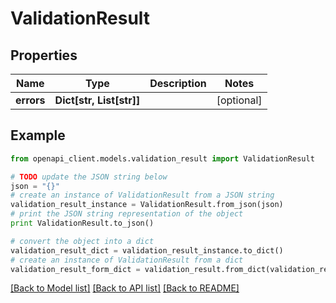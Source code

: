 # ValidationResult


## Properties
Name | Type | Description | Notes
------------ | ------------- | ------------- | -------------
**errors** | **Dict[str, List[str]]** |  | [optional] 

## Example

```python
from openapi_client.models.validation_result import ValidationResult

# TODO update the JSON string below
json = "{}"
# create an instance of ValidationResult from a JSON string
validation_result_instance = ValidationResult.from_json(json)
# print the JSON string representation of the object
print ValidationResult.to_json()

# convert the object into a dict
validation_result_dict = validation_result_instance.to_dict()
# create an instance of ValidationResult from a dict
validation_result_form_dict = validation_result.from_dict(validation_result_dict)
```
[[Back to Model list]](../README.md#documentation-for-models) [[Back to API list]](../README.md#documentation-for-api-endpoints) [[Back to README]](../README.md)


